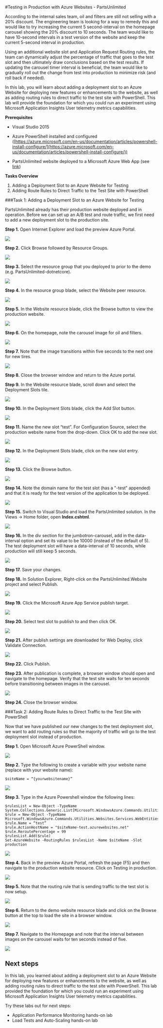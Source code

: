 #Testing in Production with Azure Websites - PartsUnlimited

According to the internal sales team, oil and filters are still not selling with a 20% discount. The engineering team is looking for a way to remedy this and would like to try increasing the current 5 second-interval on the homepage carousel showing the 20% discount to 10 seconds. The team would like to have 10-second intervals in a test version of the website and keep the current 5-second interval in production.

Using an additional website slot and Application Request Routing rules, the team can dynamically adjust the percentage of traffic that goes to the test slot and then ultimately draw conclusions based on the test results. If updating the carousel timer interval is beneficial, the team would like to gradually roll out the change from test into production to minimize risk (and roll back if needed).

In this lab, you will learn about adding a deployment slot to an Azure Website for deploying new features or enhancements to the website, as well as adding routing rules to direct traffic to the test site with PowerShell.  This lab will provide the foundation for which you could run an experiment using Microsoft Application Insights User telemetry metrics capabilities.

**Prerequisites**

- Visual Studio 2015

- Azure PowerShell installed and configured ([https://azure.microsoft.com/en-us/documentation/articles/powershell-install-configure/](https://azure.microsoft.com/en-us/documentation/articles/powershell-install-configure/))

- PartsUnlimited website deployed to a Microsoft Azure Web App (see [link](https://github.com/Microsoft/PartsUnlimited/blob/master/docs/Deployment.md))

**Tasks Overview**

1. Adding a Deployment Slot to an Azure Website for Testing
2. Adding Route Rules to Direct Traffic to the Test Site with PowerShell

###Task 1: Adding a Deployment Slot to an Azure Website for Testing

PartsUnlimited already has their production website deployed and in operation. Before we can set up an A/B test and route traffic, we first need to add a new deployment slot to the production site.


**Step 1.** Open Internet Explorer and load the preview Azure Portal.

![](<media/step1.png>)

**Step 2.** Click Browse followed by Resource Groups.

![](<media/step2.png>)

**Step 3.** Select the resource group that you deployed to prior to the demo (e.g. PartsUnlimited-dotnetcore).

![](<media/step3.png>)

**Step 4.** In the resource group blade, select the Website peer resource.

![](<media/step4.png>)

**Step 5.** In the Website resource blade, click the Browse button to view the production website.

![](<media/step5.png>)

**Step 6.** On the homepage, note the carousel image for oil and filters.

![](<media/step6.png>)

**Step 7.** Note that the image transitions within five seconds to the next one for new tires.

![](<media/step7.png>)

**Step 8.** Close the browser window and return to the Azure portal.

**Step 9.** In the Website resource blade, scroll down and select the Deployment Slots tile.

![](<media/step9.png>)

**Step 10.** In the Deployment Slots blade, click the Add Slot button.

![](<media/step10.png>)

**Step 11.** Name the new slot “test”. For Configuration Source, select the production website name from the drop-down. Click OK to add the new slot.

![](<media/step11.png>)

**Step 12.** In the Deployment Slots blade, click on the new slot entry.

![](<media/step12.png>)

**Step 13.** Click the Browse button.

![](<media/step14.png>)

**Step 14.** Note the domain name for the test slot (has a "-test" appended) and that it is ready for the test version of the application to be deployed.

![](<media/step15.png>)

**Step 15.** Switch to Visual Studio and load the PartsUnlimited solution. In the Views -\> Home folder, open **Index.cshtml**.

![](<media/step16.png>)

**Step 16.** In the div section for the jumbotron-carousel, add in the data-interval option and set its value to be 10000 (instead of the default of 5). The test deployment slot will have a data-interval of 10 seconds, while production will still keep 5 seconds.

![](<media/step17.png>)

**Step 17.** Save your changes.

**Step 18.** In Solution Explorer, Right-click on the PartsUnlimited.Website project and select Publish.

![](<media/step19.png>)

**Step 19.** Click the Microsoft Azure App Service publish target.

![](<media/step20.png>)

**Step 20.** Select test slot to publish to and then click OK.

![](<media/step21.png>)

**Step 21.** After publish settings are downloaded for Web Deploy, click Validate Connection.

![](<media/step22.png>)

**Step 22.** Click Publish.

**Step 23.** After publication is complete, a browser window should open and navigate to the homepage. Verify that the test site waits for ten seconds before transitioning between images in the carousel.

![](<media/step6.png>)

**Step 24.** Close the browser window.


###Task 2: Adding Route Rules to Direct Traffic to the Test Site with PowerShell

Now that we have published our new changes to the test deployment slot, we want to add routing rules so that the majority of traffic will go to the test deployment slot instead of production.
 

**Step 1.** Open Microsoft Azure PowerShell window.

![](<media/part2step1.png>)

**Step 2.** Type the following to create a variable with your website name (replace with your website name):

`$siteName = “{yourwebsitename}”`

![](<media/part2step2.png>)

**Step 3.** Type in the Azure Powershell window the following lines:

	$rulesList = New-Object -TypeName System.Collections.Generic.List[Microsoft.WindowsAzure.Commands.Utilities.Websites.Services.WebEntities.RampUpRule]
	$rule = New-Object -TypeName Microsoft.WindowsAzure.Commands.Utilities.Websites.Services.WebEntities.RampUpRule
	$rule.Name = “test”
	$rule.ActionHostName = "$siteName-test.azurewebsites.net"
	$rule.ReroutePercentage = 99
	$rulesList.Add($rule)
	Set-AzureWebsite -RoutingRules $rulesList -Name $siteName -Slot production

![](<media/part2step3.png>)

**Step 4.** Back in the preview Azure Portal, refresh the page (F5) and then navigate to the production website resource. Click on Testing in production.

![](<media/part2step4.png>)

**Step 5.** Note that the routing rule that is sending traffic to the test slot is now setup.

![](<media/part2step5.png>)

**Step 6.** Return to the demo website resource blade and click on the Browse button at the top to load the site in a browser window.

![](<media/step5.png>)

**Step 7.** Navigate to the Homepage and note that the interval between images on the carousel waits for ten seconds instead of five.

![](<media/step6.png>)

Next steps
----------

In this lab, you learned about adding a deployment slot to an Azure Website for deploying new features or enhancements to the website, as well as adding routing rules to direct traffic to the test site with PowerShell.  This lab provided the foundation for which you could run an experiment using Microsoft Application Insights User telemetry metrics capabilities.

Try these labs out for next steps:

- Application Performance Monitoring hands-on lab
- Load Tests and Auto-Scaling hands-on lab
